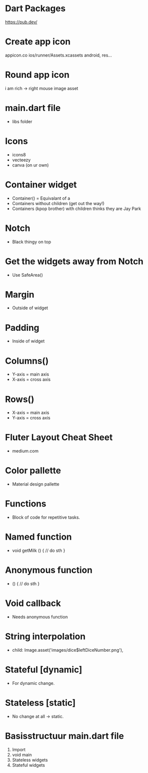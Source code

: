 # Dart Packages
https://pub.dev/

# Create app icon

appicon.co
ios/runner/Assets.xcassets
android, res...

# Round app icon

i am rich -> right mouse
image asset

# main.dart file

- libs folder

# Icons

- icons8
- vecteezy
- canva (on ur own)

# Container widget

- Container() = Equivalant of a <div>
- Containers without children (get out the way!)
- Containers (kpop brother) with children thinks they are Jay Park

# Notch

- Black thingy on top

# Get the widgets away from Notch

- Use SafeArea()

# Margin

- Outside of widget

# Padding

- Inside of widget

# Columns()

- Y-axis = main axis
- X-axis = cross axis

# Rows()

- X-axis = main axis
- Y-axis = cross axis

# Fluter Layout Cheat Sheet

- medium.com

# Color pallette

- Material design pallette

# Functions

- Block of code for repetitive tasks.

# Named function

- void getMilk () { // do sth }

# Anonymous function

- () { // do sth }

# Void callback

- Needs anonymous function

# String interpolation

- child: Image.asset('images/dice$leftDiceNumber.png'),

# Stateful [dynamic]

- For dynamic change.

# Stateless [static]

- No change at all -> static.

# Basisstructuur main.dart file
1) Import
2) void main
3) Stateless widgets
4) Stateful widgets